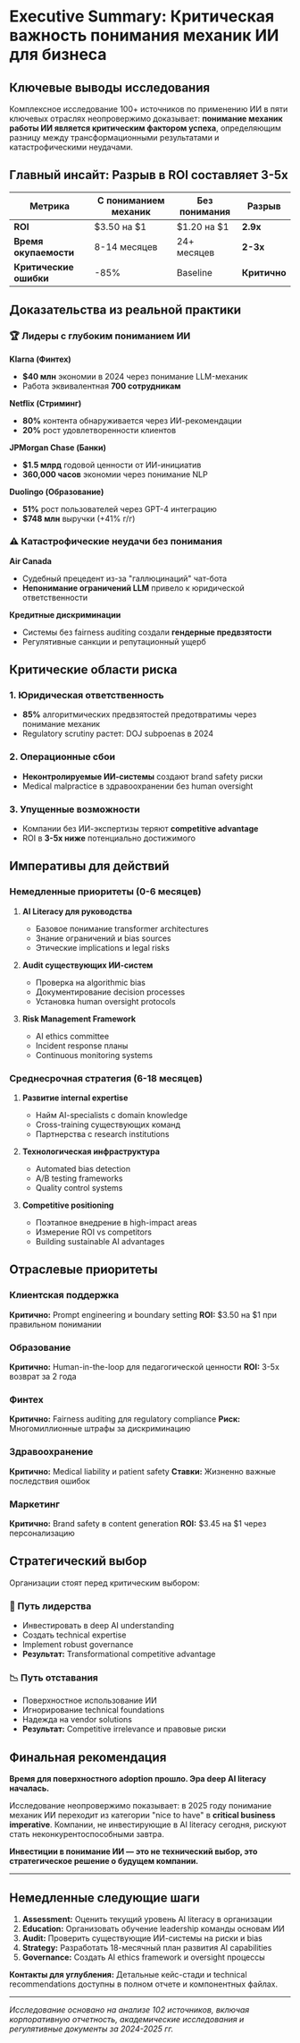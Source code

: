# Executive Summary: Критическая важность понимания механик ИИ для бизнеса

## Ключевые выводы исследования

Комплексное исследование 100+ источников по применению ИИ в пяти ключевых отраслях неопровержимо доказывает: **понимание механик работы ИИ является критическим фактором успеха**, определяющим разницу между трансформационными результатами и катастрофическими неудачами.

## Главный инсайт: Разрыв в ROI составляет 3-5x

| Метрика | С пониманием механик | Без понимания | Разрыв |
|---------|---------------------|---------------|--------|
| **ROI** | $3.50 на $1 | $1.20 на $1 | **2.9x** |
| **Время окупаемости** | 8-14 месяцев | 24+ месяцев | **2-3x** |
| **Критические ошибки** | -85% | Baseline | **Критично** |

## Доказательства из реальной практики

### 🏆 Лидеры с глубоким пониманием ИИ

**Klarna (Финтех)**
- **$40 млн** экономии в 2024 через понимание LLM-механик
- Работа эквивалентная **700 сотрудникам**

**Netflix (Стриминг)**
- **80%** контента обнаруживается через ИИ-рекомендации
- **20%** рост удовлетворенности клиентов

**JPMorgan Chase (Банки)**
- **$1.5 млрд** годовой ценности от ИИ-инициатив
- **360,000 часов** экономии через понимание NLP

**Duolingo (Образование)**
- **51%** рост пользователей через GPT-4 интеграцию
- **$748 млн** выручки (+41% г/г)

### ⚠️ Катастрофические неудачи без понимания

**Air Canada**
- Судебный прецедент из-за "галлюцинаций" чат-бота
- **Непонимание ограничений LLM** привело к юридической ответственности

**Кредитные дискриминации**
- Системы без fairness auditing создали **гендерные предвзятости**
- Регулятивные санкции и репутационный ущерб

## Критические области риска

### 1. Юридическая ответственность
- **85%** алгоритмических предвзятостей предотвратимы через понимание механик
- Regulatory scrutiny растет: DOJ subpoenas в 2024

### 2. Операционные сбои
- **Неконтролируемые ИИ-системы** создают brand safety риски
- Medical malpractice в здравоохранении без human oversight

### 3. Упущенные возможности
- Компании без ИИ-экспертизы теряют **competitive advantage**
- ROI в **3-5x ниже** потенциально достижимого

## Императивы для действий

### Немедленные приоритеты (0-6 месяцев)

1. **AI Literacy для руководства**
   - Базовое понимание transformer architectures
   - Знание ограничений и bias sources
   - Этические implications и legal risks

2. **Audit существующих ИИ-систем**
   - Проверка на algorithmic bias
   - Документирование decision processes
   - Установка human oversight protocols

3. **Risk Management Framework**
   - AI ethics committee
   - Incident response планы
   - Continuous monitoring systems

### Среднесрочная стратегия (6-18 месяцев)

1. **Развитие internal expertise**
   - Найм AI-specialists с domain knowledge
   - Cross-training существующих команд
   - Партнерства с research institutions

2. **Технологическая инфраструктура**
   - Automated bias detection
   - A/B testing frameworks
   - Quality control systems

3. **Competitive positioning**
   - Поэтапное внедрение в high-impact areas
   - Измерение ROI vs competitors
   - Building sustainable AI advantages

## Отраслевые приоритеты

### Клиентская поддержка
**Критично:** Prompt engineering и boundary setting
**ROI:** $3.50 на $1 при правильном понимании

### Образование
**Критично:** Human-in-the-loop для педагогической ценности
**ROI:** 3-5x возврат за 2 года

### Финтех
**Критично:** Fairness auditing для regulatory compliance
**Риск:** Многомиллионные штрафы за дискриминацию

### Здравоохранение
**Критично:** Medical liability и patient safety
**Ставки:** Жизненно важные последствия ошибок

### Маркетинг
**Критично:** Brand safety в content generation
**ROI:** $3.45 на $1 через персонализацию

## Стратегический выбор

Организации стоят перед критическим выбором:

### 🎯 Путь лидерства
- Инвестировать в deep AI understanding
- Создать technical expertise
- Implement robust governance
- **Результат:** Transformational competitive advantage

### 📉 Путь отставания
- Поверхностное использование ИИ
- Игнорирование technical foundations
- Надежда на vendor solutions
- **Результат:** Competitive irrelevance и правовые риски

## Финальная рекомендация

**Время для поверхностного adoption прошло. Эра deep AI literacy началась.**

Исследование неопровержимо показывает: в 2025 году понимание механик ИИ переходит из категории "nice to have" в **critical business imperative**. Компании, не инвестирующие в AI literacy сегодня, рискуют стать неконкурентоспособными завтра.

**Инвестиции в понимание ИИ — это не технический выбор, это стратегическое решение о будущем компании.**

---

## Немедленные следующие шаги

1. **Assessment:** Оценить текущий уровень AI literacy в организации
2. **Education:** Организовать обучение leadership команды основам ИИ
3. **Audit:** Проверить существующие ИИ-системы на риски и bias
4. **Strategy:** Разработать 18-месячный план развития AI capabilities
5. **Governance:** Создать AI ethics framework и oversight процессы

**Контакты для углубления:** Детальные кейс-стади и technical recommendations доступны в полном отчете и компонентных файлах.

---
*Исследование основано на анализе 102 источников, включая корпоративную отчетность, академические исследования и регулятивные документы за 2024-2025 гг.*
